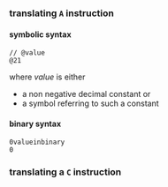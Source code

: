 ### translating `A` instruction

#### symbolic syntax

```hack
// @value
@21
```

where *value* is either
- a non negative decimal constant or 
- a symbol referring to such a constant

#### binary syntax
```hack
0valueinbinary
0
```

### translating a `C` instruction

